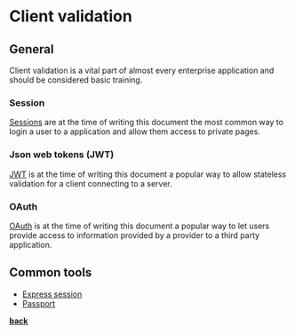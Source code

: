 # Client validation

## General

Client validation is a vital part of almost every enterprise application and should be considered basic training.

### Session

[Sessions](https://en.wikipedia.org/wiki/Session_(computer_science)) are at the time of writing this document the most common way to login a user to a application and allow them access to private pages.

### Json web tokens (JWT)

[JWT](https://en.wikipedia.org/wiki/JSON_Web_Token) is at the time of writing this document a popular way to allow stateless validation for a client connecting to a server.

### OAuth

[OAuth](https://en.wikipedia.org/wiki/OAuth) is at the time of writing this document a popular way to let users provide access to information provided by a provider to a third party application.

## Common tools

* [Express session](https://www.npmjs.com/package/express-session)
* [Passport](http://www.passportjs.org/)

**[back](../../README.md)**
